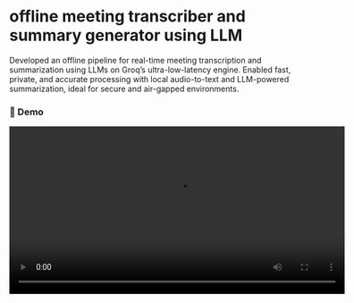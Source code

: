 # offline meeting transcriber and summary generator using LLM
Developed an offline pipeline for real-time meeting transcription and summarization using LLMs on Groq’s ultra-low-latency engine. Enabled fast, private, and accurate processing with local audio-to-text and LLM-powered summarization, ideal for secure and air-gapped environments.

### 🎥 Demo

<video src="Demo_video/Enhanced Audio Transcription and 1 more page - Personal - Microsoft​ Edge 2025-07-10 20-15-00.mp4" controls width="600"></video>
